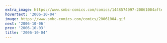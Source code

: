 ```yaml
---
extra_image: https://www.smbc-comics.com/comics/1448574097-20061004after.png
hovertext: '2006-10-04'
image: https://www.smbc-comics.com/comics/20061004.gif
next: '2006-10-06'
prev: '2006-10-03'
title: '2006-10-04'
---
```

